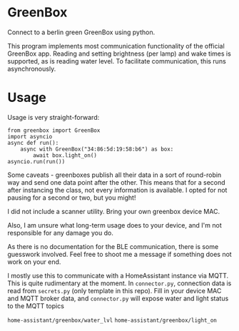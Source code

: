 # GreenBox
Connect to a berlin green GreenBox using python. 

This program implements most communication functionality of the official GreenBox app. Reading and setting brightness (per lamp) and wake times is supported, as is reading water level.
To facilitate communication, this runs asynchronously. 

# Usage
Usage is very straight-forward: 
```
from greenbox import GreenBox
import asyncio
async def run():
    async with GreenBox("34:86:5d:19:58:b6") as box:
        await box.light_on()
asyncio.run(run())
```
Some caveats - greenboxes publish all their data in a sort of round-robin way and send one data point after the other. This means that for a second after instancing the class, not every information is available. I opted for not pausing for a second or two, but you might! 

I did not include a scanner utility. Bring your own greenbox device MAC. 

Also, I am unsure what long-term usage does to your device, and I'm not responsible for any damage you do.

As there is no documentation for the BLE communication, there is some guesswork involved. Feel free to shoot me a message if something does not work on your end. 

I mostly use this to communicate with a HomeAssistant instance via MQTT. This is quite rudimentary at the moment. 
In `connector.py`, connection data is read from `secrets.py` (only template in this repo). Fill in your device MAC and MQTT broker data, and `connector.py` will expose water and light status to the MQTT topics

`home-assistant/greenbox/water_lvl`
`home-assistant/greenbox/light_on`


